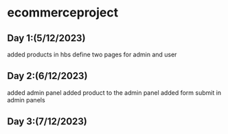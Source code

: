 # ecommerceproject


## Day 1:(5/12/2023)

added products in hbs
define two pages for admin and user

## Day 2:(6/12/2023)

added admin panel
added product to the admin panel 
added form submit in admin panels 

## Day 3:(7/12/2023)

